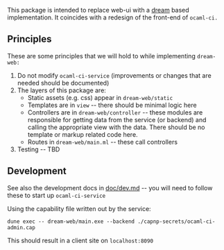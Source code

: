 This package is intended to replace web-ui with a [dream](https://aantron.github.io/dream/)
based implementation. It coincides with a redesign of the front-end of `ocaml-ci.`

## Principles

These are some principles that we will hold to while implementing `dream-web:`

1. Do not modify `ocaml-ci-service` (improvements or changes that are needed should be documented)
2. The layers of this package are:
   - Static assets (e.g. css) appear in `dream-web/static`
   - Templates are in `view` -- there should be minimal logic here
   - Controllers are in `dream-web/controller` -- these modules are responsible for getting data
     from the service (or backend) and calling the appropriate view with the data.
     There should be no template or markup related code here.
   - Routes in `dream-web/main.ml` -- these call controllers
3. Testing -- TBD


## Development

See also the development docs in [doc/dev.md](doc/dev.md) -- you will need to follow these to
start up `ocaml-ci-service`

Using the capability file written out by the service:

``` shell
dune exec -- dream-web/main.exe --backend ./capnp-secrets/ocaml-ci-admin.cap
```

This should result in a client site on `localhost:8090`
